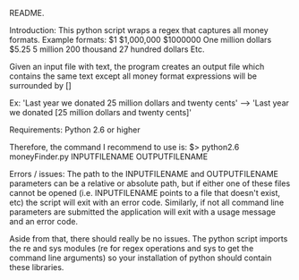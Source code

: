 README.

Introduction:
This python script wraps a regex that captures all money formats. Example formats:
$1
$1,000,000
$1000000
One million dollars
$5.25
5 million 200 thousand 27 hundred dollars
Etc.

Given an input file with text, the program creates an output file which contains the same text except all money format expressions will be surrounded by []

Ex:
'Last year we donated 25 million dollars and twenty cents' --> 'Last year we donated [25 million dollars and twenty cents]'

Requirements:
Python 2.6 or higher

Therefore, the command I recommend to use is:
$> python2.6 moneyFinder.py INPUTFILENAME OUTPUTFILENAME


Errors / issues:
The path to the INPUTFILENAME and OUTPUTFILENAME parameters can be a relative or absolute path, but if either one of these files cannot be opened (i.e. INPUTFILENAME points to a file that doesn't exist, etc) the script will exit with an error code. Similarly, if not all command line parameters are submitted the application will exit with a usage message and an error code.

Aside from that, there should really be no issues. The python script imports the re and sys modules (re for regex operations and sys to get the command line arguments) so your installation of python should contain these libraries.
